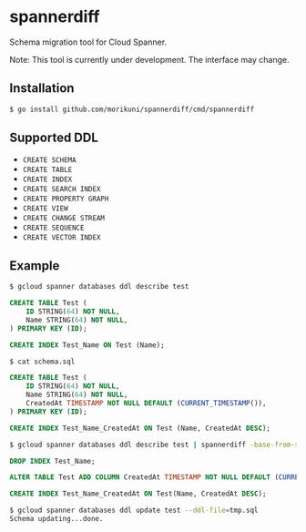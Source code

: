 # spannerdiff

Schema migration tool for Cloud Spanner.

Note: This tool is currently under development. The interface may change.

## Installation

```sh
$ go install github.com/morikuni/spannerdiff/cmd/spannerdiff
```

## Supported DDL

- `CREATE SCHEMA`
- `CREATE TABLE`
- `CREATE INDEX`
- `CREATE SEARCH INDEX`
- `CREATE PROPERTY GRAPH`
- `CREATE VIEW`
- `CREATE CHANGE STREAM`
- `CREATE SEQUENCE`
- `CREATE VECTOR INDEX`

## Example

```sh
$ gcloud spanner databases ddl describe test
```

```sql
CREATE TABLE Test (
    ID STRING(64) NOT NULL,
    Name STRING(64) NOT NULL,
) PRIMARY KEY (ID);

CREATE INDEX Test_Name ON Test (Name);
```

```sh
$ cat schema.sql
```

```sql
CREATE TABLE Test (
    ID STRING(64) NOT NULL,
    Name STRING(64) NOT NULL,
    CreatedAt TIMESTAMP NOT NULL DEFAULT (CURRENT_TIMESTAMP()),
) PRIMARY KEY (ID);

CREATE INDEX Test_Name_CreatedAt ON Test (Name, CreatedAt DESC);
```

```sh
$ gcloud spanner databases ddl describe test | spannerdiff -base-from-stdin -target-ddl-file=schema.sql | tee tmp.sql
```

```sql
DROP INDEX Test_Name;

ALTER TABLE Test ADD COLUMN CreatedAt TIMESTAMP NOT NULL DEFAULT (CURRENT_TIMESTAMP());

CREATE INDEX Test_Name_CreatedAt ON Test(Name, CreatedAt DESC);
```

```sh
$ gcloud spanner databases ddl update test --ddl-file=tmp.sql
Schema updating...done.
```
